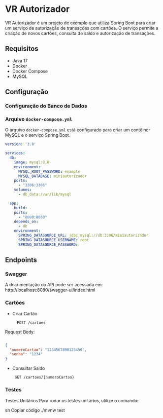 # VR Autorizador

VR Autorizador é um projeto de exemplo que utiliza Spring Boot para criar um serviço de autorização de transações com cartões. O serviço permite a criação de novos cartões, consulta de saldo e autorização de transações.

## Requisitos

- Java 17
- Docker
- Docker Compose
- MySQL

## Configuração

### Configuração do Banco de Dados

### Arquivo `docker-compose.yml`

O arquivo `docker-compose.yml` está configurado para criar um contêiner MySQL e o serviço Spring Boot.

```yaml
version: '3.8'

services:
  db:
    image: mysql:8.0
    environment:
      MYSQL_ROOT_PASSWORD: example
      MYSQL_DATABASE: miniautorizador
    ports:
      - "3306:3306"
    volumes:
      - db_data:/var/lib/mysql

  app:
    build: .
    ports:
      - "8080:8080"
    depends_on:
      - db
    environment:
      SPRING_DATASOURCE_URL: jdbc:mysql://db:3306/miniautorizador
      SPRING_DATASOURCE_USERNAME: root
      SPRING_DATASOURCE_PASSWORD: 


```
## Endpoints
### Swagger
A documentação da API pode ser acessada em: http://localhost:8080/swagger-ui/index.html

### Cartões
- Criar Cartão

        POST /cartoes

Request Body:

```json

{
  "numeroCartao": "1234567890123456",
  "senha": "1234"
} 
```
 - Consultar Saldo

        GET /cartoes/{numeroCartao}

### Testes
Testes Unitários
Para rodar os testes unitários, utilize o comando:

sh
Copiar código
./mvnw test